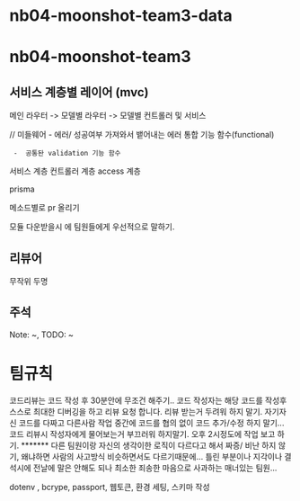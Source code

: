 # nb04-moonshot-team3-data
# nb04-moonshot-team3



## 서비스 계층별 레이어 (mvc)
메인 라우터 -> 모델별 라우터 -> 모델별 컨트롤러 및 서비스

// 미들웨어 - 에러/ 성공여부 가져와서 뱉어내는 에러 통합 기능 함수(functional)

     -  공통돤 validation 기능 함수


서비스 계층 
컨트롤러 계층
access 계층  

prisma

메소드별로 pr 올리기

모듈 다운받을시 에  팀원들에게 우선적으로 말하기.

## 리뷰어 
무작위 두명

## 주석
Note: ~, TODO: ~
# 팀규칙
코드리뷰는  코드 작성 후 30분안에 무조건 해주기.. 
코드 작성자는 해당 코드를 작성후 스스로 최대한 디버깅을 하고 리뷰 요청 합니다.
리뷰 받는거 두려워 하지 말기.
자기자신 코드를 다짜고 다른사람 작업 중간에 코드를 협의 없이 코드 추가/수정 하지 말기...
코드 리뷰시 작성자에게 물어보는거 부끄러워 하지말기.
오후 2시정도에  작업 보고 하기. 
******* 다른 팀원이랑 자신의 생각이한 로직이 다르다고 해서 짜증/ 비난 하지 않기, 왜냐하면 사람의 사고방식 비슷하면서도 다르기때문에... 틀린 부분이나 
지각이나 결석시에 전날에 말은 안해도 되나 최소한 죄송한 마음으로 사과하는 매너있는 팀원... 

dotenv , bcrype, passport, 웹토큰,
환경 세팅, 스키마 작성
